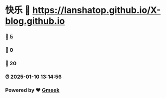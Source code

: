 # 快乐 :link: https://lanshatop.github.io/X-blog.github.io 
### :page_facing_up: [5](https://lanshatop.github.io/X-blog.github.io/tag.html) 
### :speech_balloon: 0 
### :hibiscus: 20 
### :alarm_clock: 2025-01-10 13:14:56 
### Powered by :heart: [Gmeek](https://github.com/Meekdai/Gmeek)
